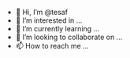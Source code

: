 - 👋 Hi, I’m @tesaf
- 👀 I’m interested in ...
- 🌱 I’m currently learning ...
- 💞️ I’m looking to collaborate on ...
- 📫 How to reach me ...

<!---
tesaf/tesaf is a ✨ special ✨ repository because its `README.md` (this file) appears on your GitHub profile.
You can click the Preview link to take a look at your changes.
--->
